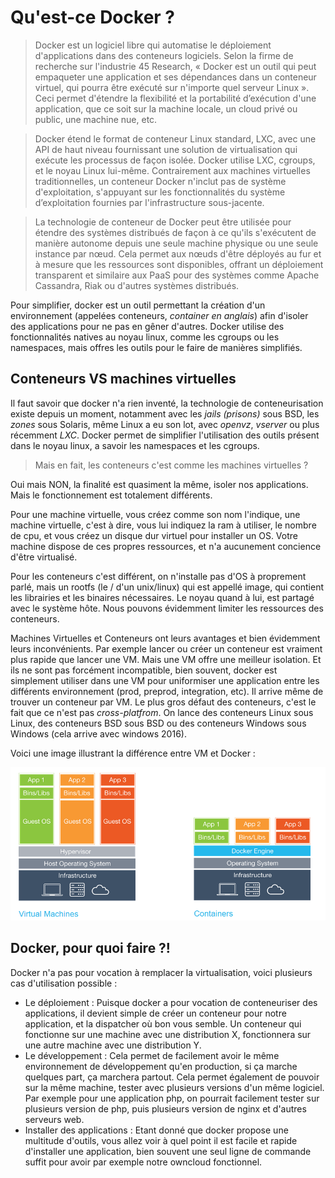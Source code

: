 # Qu'est-ce Docker ?

> Docker est un logiciel libre qui automatise le déploiement d'applications dans des conteneurs logiciels. Selon la firme de recherche sur l'industrie 45 Research, « Docker est un outil qui peut empaqueter une application et ses dépendances dans un conteneur virtuel, qui pourra être exécuté sur n'importe quel serveur Linux ». Ceci permet d'étendre la flexibilité et la portabilité d’exécution d'une application, que ce soit sur la machine locale, un cloud privé ou public, une machine nue, etc.  

> Docker étend le format de conteneur Linux standard, LXC, avec une API de haut niveau fournissant une solution de virtualisation qui exécute les processus de façon isolée. Docker utilise LXC, cgroups, et le noyau Linux lui-même. Contrairement aux machines virtuelles traditionnelles, un conteneur Docker n'inclut pas de système d'exploitation, s'appuyant sur les fonctionnalités du système d’exploitation fournies par l'infrastructure sous-jacente.  

> La technologie de conteneur de Docker peut être utilisée pour étendre des systèmes distribués de façon à ce qu'ils s'exécutent de manière autonome depuis une seule machine physique ou une seule instance par nœud. Cela permet aux nœuds d'être déployés au fur et à mesure que les ressources sont disponibles, offrant un déploiement transparent et similaire aux PaaS pour des systèmes comme Apache Cassandra, Riak ou d'autres systèmes distribués.  


Pour simplifier, docker est un outil permettant la création d'un environnement (appelées conteneurs, *container en anglais*) afin d'isoler des applications pour ne pas en gêner d'autres.
Docker utilise des fonctionnalités natives au noyau linux, comme les cgroups ou les namespaces, mais offres les outils pour le faire de manières simplifiés.


## Conteneurs VS machines virtuelles
Il faut savoir que docker n'a rien inventé, la technologie de conteneurisation existe depuis un moment, notamment avec les *jails (prisons)* sous BSD, les *zones* sous Solaris, même Linux a eu son lot, avec *openvz*, *vserver* ou plus récemment *LXC*.
Docker permet de simplifier l'utilisation des outils présent dans le noyau linux, a savoir les namespaces et les cgroups.  

> Mais en fait, les conteneurs c'est comme les machines virtuelles ?

Oui mais NON, la finalité est quasiment la même, isoler nos applications. Mais le fonctionnement est totalement différents.

Pour une machine virtuelle, vous créez comme son nom l'indique, une machine virtuelle, c'est à dire, vous lui indiquez la ram à utiliser, le nombre de cpu, et vous créez un disque dur virtuel pour installer un OS. Votre machine dispose de ces propres ressources, et n'a aucunement concience d'être virtualisé.

Pour les conteneurs c'est différent, on n'installe pas d'OS à proprement parlé, mais un rootfs (le / d'un unix/linux) qui est appellé image, qui contient les librairies et les binaires nécessaires. Le noyau quand à lui, est partagé avec le système hôte. Nous pouvons évidemment limiter les ressources des conteneurs.

Machines Virtuelles et Conteneurs ont leurs avantages et bien évidemment leurs inconvénients. Par exemple lancer ou créer un conteneur est vraiment plus rapide que lancer une VM. Mais une VM offre une meilleur isolation. Et ils ne sont pas forcément incompatible, bien souvent, docker est simplement utiliser dans une VM pour uniformiser une application entre les différents environnement (prod, preprod, integration, etc). Il arrive même de trouver un conteneur par VM.
Le plus gros défaut des conteneurs, c'est le fait que ce n'est pas *cross-platfrom*. On lance des conteneurs Linux sous Linux, des conteneurs BSD sous BSD ou des conteneurs Windows sous Windows (cela arrive avec windows 2016).

Voici une image illustrant la différence entre VM et Docker :  

![](images/1.vmvsdocker.png)  


## Docker, pour quoi faire ?!
Docker n'a pas pour vocation à remplacer la virtualisation, voici plusieurs cas d'utilisation possible :

* Le déploiement :
Puisque docker a pour vocation de conteneuriser des applications, il devient simple de créer un conteneur pour notre application, et la dispatcher où bon vous semble. Un conteneur qui fonctionne sur une machine avec une distribution X, fonctionnera sur une autre machine avec une distribution Y.
* Le développement :
Cela permet de facilement avoir le même environnement de développement qu'en production, si ça marche quelques part, ça marchera partout. Cela permet également de pouvoir sur la même machine, tester avec plusieurs versions d'un même logiciel. Par exemple pour une application php, on pourrait facilement tester sur plusieurs version de php, puis plusieurs version de nginx et d'autres serveurs web.
* Installer des applications :
Etant donné que docker propose une multitude d'outils, vous allez voir à quel point il est facile et rapide d'installer une application, bien souvent une seul ligne de commande suffit pour avoir par exemple notre owncloud fonctionnel.
